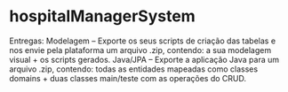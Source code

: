 # hospitalManagerSystem
 Entregas:  Modelagem – Exporte os seus scripts de criação das tabelas e nos envie pela plataforma um arquivo .zip, contendo: a sua modelagem visual + os scripts gerados.  Java/JPA – Exporte a aplicação Java para um arquivo .zip, contendo: todas as entidades mapeadas como classes domains + duas classes main/teste com as operações do CRUD.
